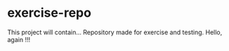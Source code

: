 # exercise-repo
This project will contain...
Repository made for exercise and testing.
Hello, again !!!

